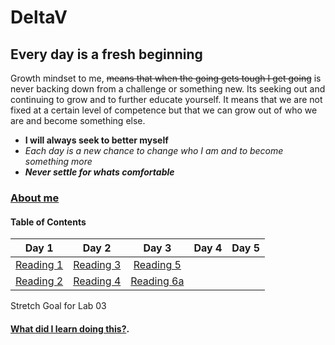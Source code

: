 # DeltaV
## Every day is a fresh beginning

Growth mindset to me, ~~means that when the going gets tough I get going~~ is never backing down from a challenge or something new. Its seeking out and continuing to grow and to further educate yourself. It means that we are not fixed at a certain level of competence but that we can grow out of who we are and become something else. 
- **I will always seek to better myself**
-  *Each day is a new chance to change who I am and to become something more* 
- ***Never settle for whats comfortable*** 

### [About me](AboutMe.md)

#### Table of Contents


| Day 1                     | Day 2                     | Day 3                      | Day 4       | Day 5        |
| :------------:            | :----------:              | :-----------:              | -----------: | -----------:|
|[Reading 1](Reading-01.md) |[Reading 3](Reading-03.md) |[Reading 5](Reading-05.md)  |              |             |
|[Reading 2](Reading-02.md) |[Reading 4](Reading-04.md) |[Reading 6a](Reading-06a.md)|              |             |                                                                                          |                           |                           |[Reading 6b](Reading-06b.md)|              |             |                                                                               
Stretch Goal for Lab 03
#### [What did I learn doing this?](WhatILearned.md).